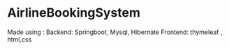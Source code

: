 # AirlineBookingSystem
Made using :
Backend: Springboot, Mysql, Hibernate
Frontend: thymeleaf , html,css
